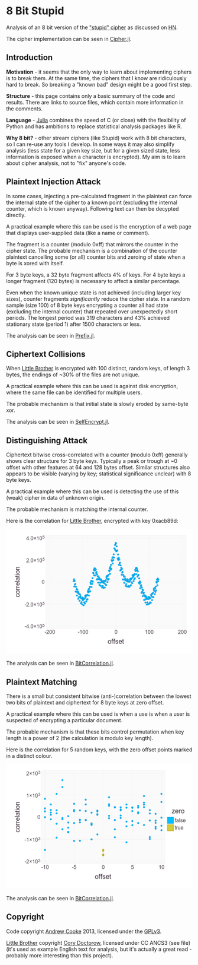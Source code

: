 # 8 Bit Stupid

Analysis of an 8 bit version of the ["stupid"
cipher](http://news.quelsolaar.com/#comments101) as discussed on
[HN](https://news.ycombinator.com/item?id=6616438).

The cipher implementation can be seen in [Cipher.jl](src/Cipher.jl).

## Introduction

**Motivation** - it seems that the only way to learn about
implementing ciphers is to break them.  At the same time, the ciphers
that I know are ridiculously hard to break.  So breaking a "known bad"
design might be a good first step.

**Structure** - this page contains only a basic summary of the code
and results.  There are links to source files, which contain more
information in the comments.

**Language** - [Julia](http://julialang.org/) combines the speed of C
(or close) with the flexibility of Python and has ambitions to replace
statistical analysis packages like R.

**Why 8 bit?** - other stream ciphers (like Stupid) work with 8 bit
characters, so I can re-use any tools I develop.  In some ways it may
also simplify analysis (less state for a given key size, but for a
given sized state, less information is exposed when a character is
encrypted).  My aim is to learn about cipher analysis, not to "fix"
anyone's code.

## Plaintext Injection Attack

In some cases, injecting a pre-calculated fragment in the plaintext
can force the internal state of the cipher to a known point (excluding
the internal counter, which is known anyway).  Following text can then
be decypted directly.

A practical example where this can be used is the encryption of a web
page that displays user-supplied data (like a name or comment).

The fragment is a counter (modulo 0xff) that mirrors the counter in
the cipher state.  The probable mechanism is a combination of the
counter plaintext cancelling some (or all) counter bits and zeroing of
state when a byte is xored with itself.

For 3 byte keys, a 32 byte fragment affects 4% of keys.  For 4 byte
keys a longer fragment (120 bytes) is necessary to affect a similar
percentage.

Even when the known unique state is not achieved (including larger key
sizes), counter fragments *significantly* reduce the cipher state.  In
a random sample (size 100) of 8 byte keys encrypting a counter all had
state (excluding the internal counter) that repeated over unexpectedly
short periods.  The longest period was 319 characters and 43% achieved
stationary state (period 1) after 1500 characters or less.

The analysis can be seen in [Prefix.jl](src/Prefix.jl).

## Ciphertext Collisions

When [Little Brother](little-brother.txt) is encrypted with 100
distinct, random keys, of length 3 bytes, the endings of ~30% of the
files are not unique.

A practical example where this can be used is against disk encryption,
where the same file can be identified for multiple users.

The probable mechanism is that initial state is slowly eroded by
same-byte xor.

The analysis can be seen in [SelfEncrypt.jl](src/SelfEncrypt.jl).

## Distinguishing Attack

Ciphertext bitwise cross-correlated with a counter (modulo 0xff)
generally shows clear structure for 3 byte keys.  Typically a peak or
trough at ~0 offset with other features at 64 and 128 bytes offset.
Similar structures also appears to be visible (varying by key;
statistical significance unclear) with 8 byte keys.

A practical example where this can be used is detecting the use of
this (weak) cipher in data of unknown origin.

The probable mechanism is matching the internal counter.

Here is the correlation for [Little Brother](little-brother.txt),
encrypted with key 0xacb89d:

![counter correlation for 3 byte key](bit-correlation-3-acb89d.png)

The analysis can be seen in [BitCorrelation.jl](src/BitCorrelation.jl).

## Plaintext Matching

There is a small but consistent bitwise (anti-)correlation between the
lowest two bits of plaintext and ciphertext for 8 byte keys at zero
offset.

A practical example where this can be used is when a use is when a
user is suspected of encrypting a particular document.

The probable mechanism is that these bits control permutation when key
length is a power of 2 (the calculation is modulo key length).

Here is the correlation for 5 random keys, with the zero offset points
marked in a distinct colour.

![plaintext correlation for lowest 2 bits with 8 byte key](plain-corelate-8-3.png)

The analysis can be seen in [BitCorrelation.jl](src/BitCorrelation.jl).

## Copyright

Code copyright [Andrew Cooke](mailto:andrew@acooke.org) 2013, licensed
under the [GPLv3](LICENSE.md).

[Little Brother](little-brother.txt) copyright [Cory
Doctorow](mailto:doctorow@craphound.com), licensed under CC ANCS3 (see
file) (it's used as example English text for analysis, but it's
actually a great read - probably more interesting than this project).
